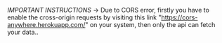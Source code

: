 *IMPORTANT INSTRUCTIONS* -> 
Due to CORS error, firstly you have to enable the cross-origin requests by visiting this link "https://cors-anywhere.herokuapp.com/" on your system, then only the api can fetch your data..
 

